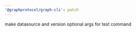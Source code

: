 ```yaml
---
'@graphprotocol/graph-cli': patch
---
```


make datasource and version optional args for test command

